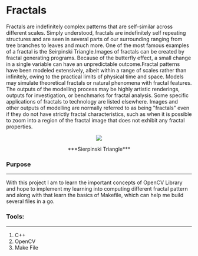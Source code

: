 # Fractals
Fractals are indefinitely complex patterns that are self-similar across different scales. Simply understood, fractals are indefinitely self repeating structures and are seen in several parts of our surrounding ranging from tree branches to leaves and much more. One of the most famous examples of a fractal is the Seirpinski Triangle.Images of fractals can be created by fractal generating programs. Because of the butterfly effect, a small change in a single variable can have an unpredictable outcome.Fractal patterns have been modeled extensively, albeit within a range of scales rather than infinitely, owing to the practical limits of physical time and space. Models may simulate theoretical fractals or natural phenomena with fractal features. The outputs of the modelling process may be highly artistic renderings, outputs for investigation, or benchmarks for fractal analysis. Some specific applications of fractals to technology are listed elsewhere. Images and other outputs of modelling are normally referred to as being "fractals" even if they do not have strictly fractal characteristics, such as when it is possible to zoom into a region of the fractal image that does not exhibit any fractal properties.


<!-- ![Sierpinski Triangle](https://user-images.githubusercontent.com/73461832/126078961-1d25edb2-a787-4c7d-9c57-ca17de314baa.png) -->

<div style="text-align:center"><img src="https://user-images.githubusercontent.com/73461832/126078961-1d25edb2-a787-4c7d-9c57-ca17de314baa.png" /></div>

<p align="center">
    ***Sierpinski Triangle***
</p>



### Purpose
---
With this project I am to learn the important concepts of OpenCV Library and hope to implement my learning into computing different fractal pattern and along with that learn the basics of Makefile, which can help me build several files in a go.

### Tools:
---
1. C++
2. OpenCV
3. Make File

<!-- 
### Chaos Game
---
### What defines the Game?
---
1. Drawing rules: Distance travelled from the previous point to the new point.
2. Structural points: 
3. Number of iterations

#### The equation
X<sub>n+1</sub> = X<sub>n</sub> + (P.X - X<sub>n</sub>).A

Y<sub>n+1</sub> = Y<sub>n</sub> + (P.Y - Y<sub>n</sub>).B

$A,B \in (0,1)$

***For Sierpinski Triangle*** A,B = 0. 
-->